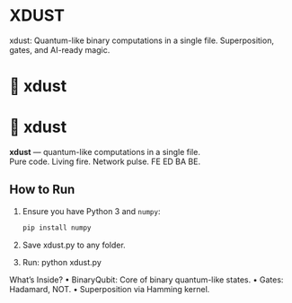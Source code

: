 # XDUST
xdust: Quantum-like binary computations in a single file. Superposition, gates, and AI-ready magic.
# 🌌 xdust

# 🌌 xdust

**xdust** — quantum-like computations in a single file.  
Pure code. Living fire. Network pulse. FE ED BA BE.

## How to Run

1. Ensure you have Python 3 and `numpy`:
   ```bash
   pip install numpy

2. Save xdust.py to any folder.


3. Run:  python xdust.py

What’s Inside?
•  BinaryQubit: Core of binary quantum-like states.
•  Gates: Hadamard, NOT.
•  Superposition via Hamming kernel.
